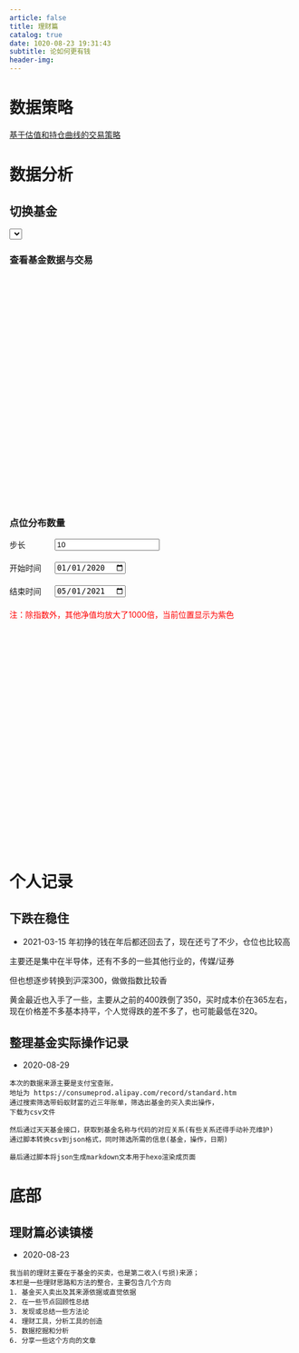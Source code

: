 ```yaml
---
article: false
title: 理财篇
catalog: true
date: 1020-08-23 19:31:43
subtitle: 论如何更有钱
header-img:
---
```


# 数据策略

[基于估值和持仓曲线的交易策略](/money/strategy/)

# 数据分析

## 切换基金

<div>
    <select id="select_code"></select>
</div>

### 查看基金数据与交易
<div>
    <iframe id="ifr_data" style="border: none; width: 100%; min-height: 400px"></iframe>
</div>

### 点位分布数量
<div>
    <div style="display: flex; margin-bottom: 20px">
        <div style="flex: 0 0 80px">步长</div>
        <input type="number" id="step" value=10 />
    </div>
    <div style="display: flex; margin-bottom: 20px">
        <div style="flex: 0 0 80px">开始时间</div>
        <input type="date" id="start" value="2020-01-01" />
    </div>
    <div style="display: flex; margin-bottom: 20px">
        <div style="flex: 0 0 80px">结束时间</div>
        <input type="date" id="end" value="2021-05-01" />
    </div>
    <div style="color: red">注：除指数外，其他净值均放大了1000倍，当前位置显示为紫色</div>
    <iframe id="analyse_ifr_data" style="border: none; width: 100%; min-height: 400px"></iframe>
</div>

# 个人记录

## 下跌在稳住
- 2021-03-15
年初挣的钱在年后都还回去了，现在还亏了不少，仓位也比较高  

主要还是集中在半导体，还有不多的一些其他行业的，传媒/证券  

但也想逐步转换到沪深300，做做指数比较香

黄金最近也入手了一些，主要从之前的400跌倒了350，买时成本价在365左右，  
现在价格差不多基本持平，个人觉得跌的差不多了，也可能最低在320。

## 整理基金实际操作记录
- 2020-08-29
```
本次的数据来源主要是支付宝查账，
地址为 https://consumeprod.alipay.com/record/standard.htm
通过搜索筛选带蚂蚁财富的近三年账单，筛选出基金的买入卖出操作，
下载为csv文件

然后通过天天基金接口，获取到基金名称与代码的对应关系(有些关系还得手动补充维护)
通过脚本转换csv到json格式，同时筛选所需的信息(基金，操作，日期)

最后通过脚本将json生成markdown文本用于hexo渲染成页面
```

# 底部

## 理财篇必读镇楼 
- 2020-08-23
```
我当前的理财主要在于基金的买卖，也是第二收入(亏损)来源；
本栏是一些理财思路和方法的整合，主要包含几个方向
1. 基金买入卖出及其来源依据或直觉依据
2. 在一些节点回顾性总结
3. 发现或总结一些方法论
4. 理财工具，分析工具的创造
5. 数据挖掘和分析
6. 分享一些这个方向的文章
```


<script type="text/javascript">
    Date.prototype.format = function(fmt) { 
        var o = { 
            "M+" : this.getMonth()+1,                 //月份 
            "d+" : this.getDate(),                    //日 
            "h+" : this.getHours(),                   //小时 
            "m+" : this.getMinutes(),                 //分 
            "s+" : this.getSeconds(),                 //秒 
            "q+" : Math.floor((this.getMonth()+3)/3), //季度 
            "S"  : this.getMilliseconds()             //毫秒 
        }; 
        if(/(y+)/.test(fmt)) {
                fmt=fmt.replace(RegExp.$1, (this.getFullYear()+"").substr(4 - RegExp.$1.length)); 
        }
        for(var k in o) {
            if(new RegExp("("+ k +")").test(fmt)){
                fmt = fmt.replace(RegExp.$1, (RegExp.$1.length==1) ? (o[k]) : (("00"+ o[k]).substr((""+ o[k]).length)));
            }
        }
        return fmt; 
    }

    let zhishu_data = [
        {
            code: "000001",
            name: "上证指数"
        }
    ]

    let ifr = document.getElementById("ifr_data");
    let analyse_ifr = document.getElementById("analyse_ifr_data");

    let scode = document.getElementById("select_code");
    let analyse_step = document.getElementById("step");
    let analyse_start = document.getElementById("start");
    let analyse_end = document.getElementById("end");

    let urlroot = "/money/fund_trace_data.html?code=";
    let analyes_url = "/money/fund_analyse_distribution.html?";

    let analyse_data = {
        code: "000001",
        step: 100,
        start: `${new Date().getFullYear()-1}-${new Date().format("MM-dd")}`,
        end: new Date().format("yyyy-MM-dd")
    }

    function init() {
        ifr.src = urlroot + analyse_data.code;
        analyse_step.value = analyse_data.step;
        analyse_start.value = analyse_data.start;
        analyse_end.value = analyse_data.end;
    }

    init()

    // let dates = ["2020-01-01", "2020-02-01", "2020-03-01", "2020-04-01", "2020-05-01", "2020-06-01", "2020-07-01", "2020-08-01", "2020-09-01"]
    // let date_index = 0

    // setInterval(() => {
    //     if(date_index < dates.length) {
    //         analyse_data.start = dates[date_index]
    //         render_analyse()
    //         date_index++
    //     }
    // }, 1000)

    function render_analyse() {
        analyse_ifr.src = analyes_url + `code=${analyse_data.code}&step=${analyse_data.step}&start=${analyse_data.start}&end=${analyse_data.end}`
    }

    fetch("/money/fund.json")
    .then(res => res.json())
    .then(data => {
        let codemap = {};
        zhishu_data.forEach(item => {
            codemap[item["name"]] = item["code"]
        })
        let now = new Date();
        now.setFullYear(new Date().getFullYear()-1);
        data.forEach(d => {
            if(new Date(d["datetime"]) > now) {
                codemap[d["fund_name"]] = d["fund_code"];
            }
        });
        let codes = Object.keys(codemap);
        scode.innerHTML = codes
        .map(name => `<option value=${codemap[name]}>${name}</option>`)
        .join(" ");
        ifr.src = urlroot + codemap[codes[0]];
        analyse_data.code = codemap[codes[0]];
        render_analyse();
    });

    analyse_step.onchange = function(e){
        analyse_data.step = e.target.value
        render_analyse();
    }

    analyse_start.onchange = function(e){
        analyse_data.start = e.target.value
        render_analyse();
    }

    analyse_end.onchange = function(e){
        analyse_data.end = e.target.value
        render_analyse();
    }
    
    scode.onchange = (e) => {
        analyse_data.code = scode.value;
        render_analyse();
        ifr.src = urlroot + scode.value;
    }
</script>